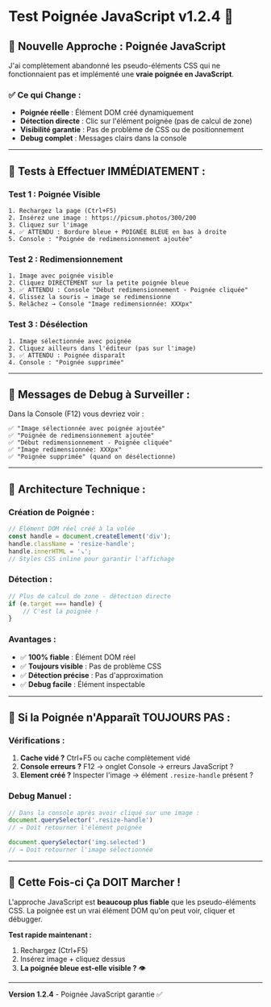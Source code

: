 # Test Poignée JavaScript v1.2.4 🧪

## 🔄 **Nouvelle Approche : Poignée JavaScript**

J'ai complètement abandonné les pseudo-éléments CSS qui ne fonctionnaient pas et implémenté une **vraie poignée en JavaScript**.

### ✅ **Ce qui Change :**
- **Poignée réelle** : Élément DOM créé dynamiquement
- **Détection directe** : Clic sur l'élément poignée (pas de calcul de zone)
- **Visibilité garantie** : Pas de problème de CSS ou de positionnement
- **Debug complet** : Messages clairs dans la console

---

## 🧪 **Tests à Effectuer IMMÉDIATEMENT :**

### **Test 1 : Poignée Visible**
```
1. Rechargez la page (Ctrl+F5)
2. Insérez une image : https://picsum.photos/300/200
3. Cliquez sur l'image
4. ✅ ATTENDU : Bordure bleue + POIGNÉE BLEUE en bas à droite
5. Console : "Poignée de redimensionnement ajoutée"
```

### **Test 2 : Redimensionnement**
```
1. Image avec poignée visible
2. Cliquez DIRECTEMENT sur la petite poignée bleue
3. ✅ ATTENDU : Console "Début redimensionnement - Poignée cliquée"
4. Glissez la souris → image se redimensionne
5. Relâchez → Console "Image redimensionnée: XXXpx"
```

### **Test 3 : Désélection**
```
1. Image sélectionnée avec poignée
2. Cliquez ailleurs dans l'éditeur (pas sur l'image)
3. ✅ ATTENDU : Poignée disparaît
4. Console : "Poignée supprimée"
```

---

## 🎯 **Messages de Debug à Surveiller :**

Dans la Console (F12) vous devriez voir :
```
✅ "Image sélectionnée avec poignée ajoutée"
✅ "Poignée de redimensionnement ajoutée" 
✅ "Début redimensionnement - Poignée cliquée"
✅ "Image redimensionnée: XXXpx"
✅ "Poignée supprimée" (quand on désélectionne)
```

---

## 🔧 **Architecture Technique :**

### **Création de Poignée :**
```javascript
// Élément DOM réel créé à la volée
const handle = document.createElement('div');
handle.className = 'resize-handle';
handle.innerHTML = '⇘';
// Styles CSS inline pour garantir l'affichage
```

### **Détection :**
```javascript
// Plus de calcul de zone - détection directe
if (e.target === handle) {
    // C'est la poignée !
}
```

### **Avantages :**
- ✅ **100% fiable** : Élément DOM réel
- ✅ **Toujours visible** : Pas de problème CSS
- ✅ **Détection précise** : Pas d'approximation
- ✅ **Debug facile** : Élément inspectable

---

## 🚨 **Si la Poignée n'Apparaît TOUJOURS PAS :**

### **Vérifications :**
1. **Cache vidé ?** Ctrl+F5 ou cache complètement vidé
2. **Console erreurs ?** F12 → onglet Console → erreurs JavaScript ?
3. **Element créé ?** Inspecter l'image → élément `.resize-handle` présent ?

### **Debug Manuel :**
```javascript
// Dans la console après avoir cliqué sur une image :
document.querySelector('.resize-handle')
// → Doit retourner l'élément poignée

document.querySelector('img.selected')
// → Doit retourner l'image sélectionnée
```

---

## 🎯 **Cette Fois-ci Ça DOIT Marcher !**

L'approche JavaScript est **beaucoup plus fiable** que les pseudo-éléments CSS. La poignée est un vrai élément DOM qu'on peut voir, cliquer et débugger.

**Test rapide maintenant :**
1. Rechargez (Ctrl+F5)
2. Insérez image + cliquez dessus
3. **La poignée bleue est-elle visible ?** 👁️

---

**Version 1.2.4** - Poignée JavaScript garantie ✅
